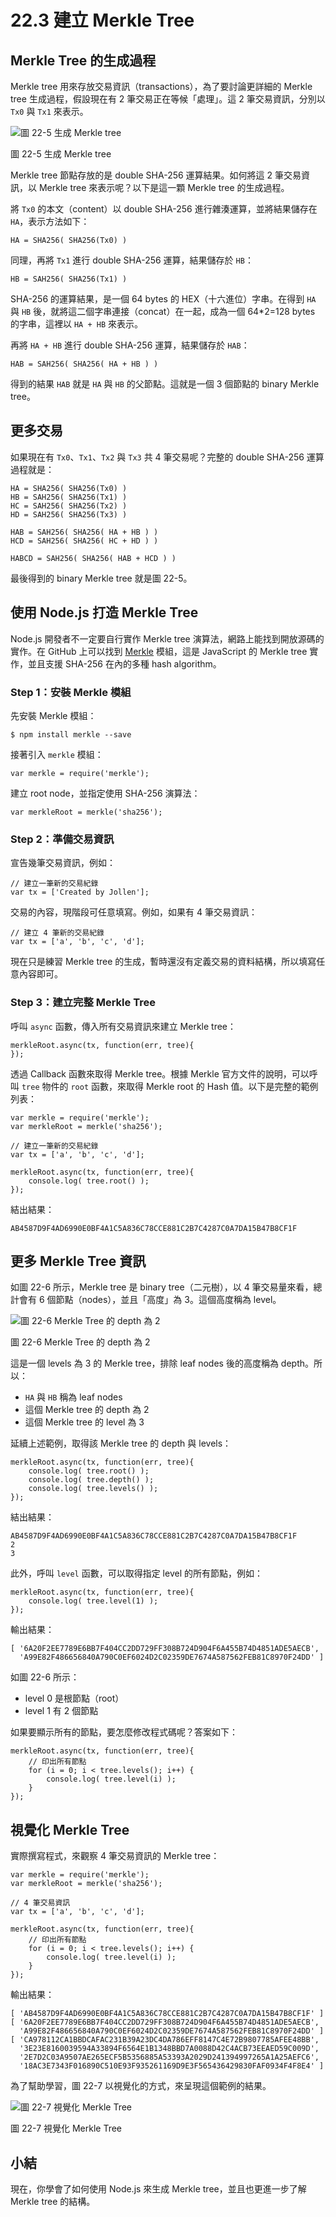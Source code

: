 # 22.3 建立 Merkle Tree

## Merkle Tree 的生成過程

Merkle tree 用來存放交易資訊（transactions），為了要討論更詳細的 Merkle tree 生成過程，假設現在有 2 筆交易正在等候「處理」。這 2 筆交易資訊，分別以 ```Tx0``` 與 ```Tx1``` 來表示。

![圖 22-5 生成 Merkle tree](../images/figure-22_5.jpg)

圖 22-5 生成 Merkle tree

Merkle tree 節點存放的是 double SHA-256 運算結果。如何將這 2 筆交易資訊，以 Merkle tree 來表示呢？以下是這一顆 Merkle tree 的生成過程。

將 ```Tx0``` 的本文（content）以 double SHA-256 進行雜湊運算，並將結果儲存在 ```HA```，表示方法如下：

```
HA = SHA256( SHA256(Tx0) )
```

同理，再將 ```Tx1``` 進行 double SHA-256 運算，結果儲存於 ```HB```：

```
HB = SAH256( SHA256(Tx1) )
```

SHA-256 的運算結果，是一個 64 bytes 的 HEX（十六進位）字串。在得到 ```HA``` 與 ```HB``` 後，就將這二個字串連接（concat）在一起，成為一個 64*2=128 bytes 的字串，這裡以 ```HA + HB``` 來表示。

再將 ```HA + HB``` 進行 double SHA-256 運算，結果儲存於 ```HAB```：


```
HAB = SAH256( SHA256( HA + HB ) )
```

得到的結果 ```HAB``` 就是 ```HA``` 與 ```HB``` 的父節點。這就是一個 3 個節點的 binary Merkle tree。

## 更多交易

如果現在有 ```Tx0```、```Tx1```、```Tx2``` 與 ```Tx3``` 共 4 筆交易呢？完整的 double SHA-256 運算過程就是：

```
HA = SHA256( SHA256(Tx0) )
HB = SAH256( SHA256(Tx1) )
HC = SAH256( SHA256(Tx2) )
HD = SAH256( SHA256(Tx3) )

HAB = SAH256( SHA256( HA + HB ) )
HCD = SAH256( SHA256( HC + HD ) )

HABCD = SAH256( SHA256( HAB + HCD ) )
```

最後得到的 binary Merkle tree 就是圖 22-5。

## 使用 Node.js 打造 Merkle Tree

Node.js 開發者不一定要自行實作 Merkle tree 演算法，網路上能找到開放源碼的實作。在 GitHub 上可以找到 [Merkle](https://github.com/c-geek/merkle) 模組，這是 JavaScript 的 Merkle tree 實作，並且支援 SHA-256 在內的多種 hash algorithm。

### Step 1：安裝 Merkle 模組

先安裝 Merkle 模組：

```
$ npm install merkle --save
```

接著引入 ```merkle``` 模組：

```
var merkle = require('merkle');
```

建立 root node，並指定使用 SHA-256 演算法：

```
var merkleRoot = merkle('sha256');
```

### Step 2：準備交易資訊

宣告幾筆交易資訊，例如：

```
// 建立一筆新的交易紀錄
var tx = ['Created by Jollen'];
```

交易的內容，現階段可任意填寫。例如，如果有 4 筆交易資訊：

```
// 建立 4 筆新的交易紀錄
var tx = ['a', 'b', 'c', 'd'];
```

現在只是練習 Merkle tree 的生成，暫時還沒有定義交易的資料結構，所以填寫任意內容即可。

### Step 3：建立完整 Merkle Tree

呼叫 ```async``` 函數，傳入所有交易資訊來建立 Merkle tree：

```
merkleRoot.async(tx, function(err, tree){
});
```

透過 Callback 函數來取得 Merkle tree。根據 Merkle 官方文件的說明，可以呼叫 ```tree``` 物件的 ```root``` 函數，來取得 Merkle root 的 Hash 值。以下是完整的範例列表：

```
var merkle = require('merkle');
var merkleRoot = merkle('sha256');

// 建立一筆新的交易紀錄
var tx = ['a', 'b', 'c', 'd'];

merkleRoot.async(tx, function(err, tree){
    console.log( tree.root() );
});
```

結出結果：

```
AB4587D9F4AD6990E0BF4A1C5A836C78CCE881C2B7C4287C0A7DA15B47B8CF1F
```

## 更多 Merkle Tree 資訊

如圖 22-6 所示，Merkle tree 是 binary tree（二元樹），以 4 筆交易量來看，總計會有 6 個節點（nodes），並且「高度」為 3。這個高度稱為 level。

![圖 22-6 Merkle Tree 的 depth 為 2](../images/figure-22_6.jpg)

圖 22-6 Merkle Tree 的 depth 為 2

這是一個 levels 為 3 的 Merkle tree，排除 leaf nodes 後的高度稱為 depth。所以：

* ```HA``` 與 ```HB``` 稱為 leaf nodes
* 這個 Merkle tree 的 depth  為 2
* 這個 Merkle tree 的 level 為 3

延續上述範例，取得該 Merkle tree 的 depth 與 levels：

```
merkleRoot.async(tx, function(err, tree){
    console.log( tree.root() );
    console.log( tree.depth() );
    console.log( tree.levels() );    
});

```

結出結果：

```
AB4587D9F4AD6990E0BF4A1C5A836C78CCE881C2B7C4287C0A7DA15B47B8CF1F
2
3
```

此外，呼叫 ```level``` 函數，可以取得指定 level 的所有節點，例如：


```
merkleRoot.async(tx, function(err, tree){
    console.log( tree.level(1) );
});
```

輸出結果：

```
[ '6A20F2EE7789E6BB7F404CC2DD729FF308B724D904F6A455B74D4851ADE5AECB',
  'A99E82F486656840A790C0EF6024D2C02359DE7674A587562FEB81C8970F24DD' ]
```

如圖 22-6 所示：

* level 0 是根節點（root）
* level 1 有 2 個節點

如果要顯示所有的節點，要怎麼修改程式碼呢？答案如下：

```
merkleRoot.async(tx, function(err, tree){
    // 印出所有節點
    for (i = 0; i < tree.levels(); i++) {
        console.log( tree.level(i) );
    }
});
```

## 視覺化 Merkle Tree

實際撰寫程式，來觀察 4 筆交易資訊的 Merkle tree：

```
var merkle = require('merkle');
var merkleRoot = merkle('sha256');

// 4 筆交易資訊
var tx = ['a', 'b', 'c', 'd'];

merkleRoot.async(tx, function(err, tree){
    // 印出所有節點
    for (i = 0; i < tree.levels(); i++) {
        console.log( tree.level(i) );
    }
});
```

輸出結果：

```
[ 'AB4587D9F4AD6990E0BF4A1C5A836C78CCE881C2B7C4287C0A7DA15B47B8CF1F' ]
[ '6A20F2EE7789E6BB7F404CC2DD729FF308B724D904F6A455B74D4851ADE5AECB',
  'A99E82F486656840A790C0EF6024D2C02359DE7674A587562FEB81C8970F24DD' ]
[ 'CA978112CA1BBDCAFAC231B39A23DC4DA786EFF8147C4E72B9807785AFEE48BB',
  '3E23E8160039594A33894F6564E1B1348BBD7A0088D42C4ACB73EEAED59C009D',
  '2E7D2C03A9507AE265ECF5B5356885A53393A2029D241394997265A1A25AEFC6',
  '18AC3E7343F016890C510E93F935261169D9E3F565436429830FAF0934F4F8E4' ]
```

為了幫助學習，圖 22-7 以視覺化的方式，來呈現這個範例的結果。

![圖 22-7 視覺化 Merkle Tree](../images/figure-22_7.png)

圖 22-7 視覺化 Merkle Tree

## 小結

現在，你學會了如何使用 Node.js 來生成 Merkle tree，並且也更進一步了解 Merkle tree 的結構。
